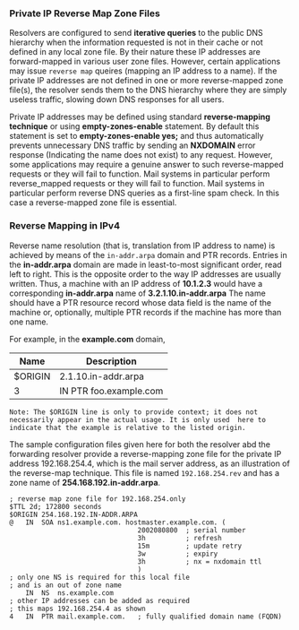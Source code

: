 ### Private IP Reverse Map Zone Files

Resolvers are configured to send __iterative queries__ to the public DNS hierarchy when the information requested is not in 
their cache or not defined in any local zone file. By their nature these IP addresses are forward-mapped in various user 
zone files. However, certain applications may issue `reverse map` queires (mapping an IP address to a name). If the 
private IP addresses are not defined in one or more reverse-mapped zone file(s), the resolver sends them to the DNS 
hierarchy where they are simply useless traffic, slowing down DNS responses for all users.

Private IP addresses may be defined using standard __reverse-mapping technique__ or using __empty-zones-enable__ statement.
By default this statement is set to __empty-zones-enable yes;__ and thus automatically prevents unnecessary DNS traffic 
by sending an __NXDOMAIN__ error response (Indicating the name does not exist) to any request. However, some applications
may require a genuine answer to such reverse-mapped requests or they will fail to function. Mail systems in particular 
perform reverse_mapped requests or they will fail to function. Mail systems in particular perform reverse DNS queries as
a first-line spam check. In this case a reverse-mapped zone file is essential.  
### Reverse Mapping in IPv4

Reverse name resolution (that is, translation from IP address to name) is achieved by means of the `in-addr.arpa` domain
and PTR records. Entries in the __in-addr.arpa__ domain are made in least-to-most significant order, read left to right. 
This is the opposite order to the way IP addresses are usually written. Thus, a machine with an IP address of 
__10.1.2.3__ would have a corresponding __in-addr.arpa__ name of __3.2.1.10.in-addr.arpa__ The name should have a PTR 
resource record whose data field is the name of the machine or, optionally, multiple PTR records if the machine has more
than one name.

For example, in the __example.com__ domain,

Name|Description
---|---
$ORIGIN|2.1.10.in-addr.arpa
3|IN PTR foo.example.com

`Note: The $ORIGIN line is only to provide context; it does not necessarily appear in the actual usage. It is only used 
here to indicate that the example is relative to the listed origin.`

The sample configuration files given here for both the resolver abd the forwarding resolver provide a reverse-mapping zone
file for the private IP address 192.168.254.4, which is the mail server address, as an illustration of the reverse-map 
technique. This file is named `192.168.254.rev` and has a zone name of __254.168.192.in-addr.arpa__.

```
; reverse map zone file for 192.168.254.only
$TTL 2d; 172800 seconds
$ORIGIN 254.168.192.IN-ADDR.ARPA
@   IN  SOA ns1.example.com. hostmaster.example.com. (
                                2002080800  ; serial number
                                3h          ; refresh
                                15m         ; update retry
                                3w          ; expiry
                                3h          ; nx = nxdomain ttl
                                )
; only one NS is required for this local file
; and is an out of zone name
    IN  NS  ns.example.com
; other IP addresses can be added as required
; this maps 192.168.254.4 as shown
4   IN  PTR mail.example.com.   ; fully qualified domain name (FQDN)                                  

```